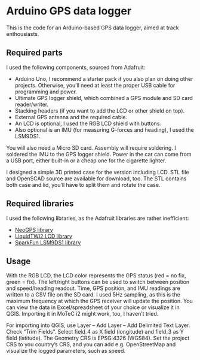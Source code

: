 # Arduino GPS data logger
This is the code for an Arduino-based GPS data logger, aimed at track enthousiasts.

## Required parts

I used the following components, sourced from Adafruit:

- Arduino Uno, I recommend a starter pack if you also plan on doing other projects. Otherwise, you’ll need at least the proper USB cable for programming and power.
- Ultimate GPS logger shield, which combined a GPS module and SD card reader/writer.
- Stacking headers (if you want to add the LCD or other shield on top).
- External GPS antenna and the required cable.
- An LCD is optional, I used the RGB LCD shield with buttons.
- Also optional is an IMU (for measuring G-forces and heading), I used the LSM9DS1.

You will also need a Micro SD card. Assembly will require soldering. I soldered the IMU to the GPS logger shield. Power in the car can come from a USB port, either built-in or a cheap one for the cigarette lighter.

I designed a simple 3D printed case for the version including LCD. STL file and OpenSCAD source are available for download, too. The STL contains both case and lid, you’ll have to split them and rotate the case.

## Required libraries

I used the following libraries, as the Adafruit libraries are rather inefficient:

- [NeoGPS library](https://github.com/SlashDevin/NeoGPS)
- [LiquidTWI2 LCD library](https://github.com/lincomatic/LiquidTWI2)
- [SparkFun LSM9DS1 library](https://github.com/sparkfun/SparkFun_LSM9DS1_Arduino_Library)

## Usage

With the RGB LCD, the LCD color represents the GPS status (red = no fix, green = fix). The left/right buttons can be used to switch between position and speed/heading readout. Time, GPS position, and IMU readings are written to a CSV file on the SD card. I used 5Hz sampling, as this is the maximum frequency at which the GPS receiver will update the position. You can view the data in Excel/spreadsheet of your choice or visualize it in QGIS. Importing it in MoTeC i2 might work, too, I haven’t tried.

For importing into QGIS, use Layer – Add Layer – Add Delimited Text Layer. Check “Trim Fields”. Select field_4 as X field (longitude) and field_3 as Y field (latitude). The Geometry CRS is EPSG:4326 (WGS84). Set the project CRS to you country’s CRS, and you can add e.g. OpenStreetMap and visualize the logged parameters, such as speed.
